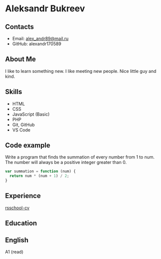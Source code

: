 # Aleksandr Bukreev
## Contacts
* Email: alex_andr89@mail.ru
* GitHub: alexandr170589
## About Me
I like to learn something new. I like meeting new people.
Nice little guy and kind.
## Skills
* HTML
* CSS
* JavaScript (Basic)
* PHP
* Git, GitHub
* VS Code
## Code example
Write a program that finds the summation of every number from 1 to num. The number will always be a positive integer greater than 0.
```javascript
var summation = function (num) {
  return num * (num + 1) / 2;
}
```
## Experience
[rsschool-cv](https://alexandr170589.github.io/rsschool-cv/cv)
## Education
## English
A1 (read)